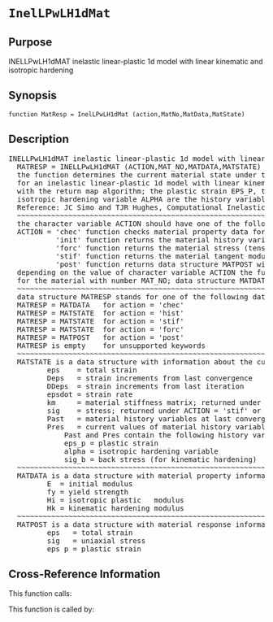 
<!-- <a name="_top"></a>
<div><a href="../../_index.md">Home</a> &gt;  <a href="#">latest</a> &gt; <a href="_index.md">Material_Library</a> &gt; InelLPwLH1dMat.m</div> -->

<!--<table width="100%"><tr><td align="left"><a href="../../_index.md"><img alt="<" border="0" src="../../left.png">&nbsp;Master index</a></td>
<td align="right"><a href="_index.md">Index for latest\Material_Library&nbsp;<img alt=">" border="0" src="../../right.png"></a></td></tr></table>-->
# `InelLPwLH1dMat`
<!-- <h1>InelLPwLH1dMat
</h1> -->

## <a name="_name"></a>Purpose

<!-- <h2 id="purpose"><a name="_name"></a>Purpose</h2> -->

INELLPwLH1dMAT inelastic linear-plastic 1d model with linear kinematic and isotropic hardening

<!-- <div class="box"><strong>INELLPwLH1dMAT inelastic linear-plastic 1d model with linear kinematic and isotropic hardening</strong></div> -->

## <a name="_synopsis"></a>Synopsis

`function MatResp = InelLPwLH1dMat (action,MatNo,MatData,MatState)` 
## <a name="_description"></a>Description

<pre class="comment">INELLPwLH1dMAT inelastic linear-plastic 1d model with linear kinematic and isotropic hardening
  MATRESP = INELLPwLH1dMAT (ACTION,MAT_NO,MATDATA,MATSTATE)
  the function determines the current material state under total strain EPSI
  for an inelastic linear-plastic 1d model with linear kinematic and isotropic hardening
  with the return map algorithm; the plastic strain EPS_P, the back stress SIG_B and the
  isotropic hardening variable ALPHA are the history variables of the model
  Reference: JC Simo and TJR Hughes, Computational Inelasticity, pp. 43-45
  ~~~~~~~~~~~~~~~~~~~~~~~~~~~~~~~~~~~~~~~~~~~~~~~~~~~~~~~~~~~~~~~~~~~~~~~~~~~~~~~~~~~~~~~~~
  the character variable ACTION should have one of the following values
  ACTION = 'chec' function checks material property data for omissions and returns default values in MATDATA
           'init' function returns the material history variables in MATSTATE
           'forc' function returns the material stress (tensor) in MATSTATE
           'stif' function returns the material tangent modulus and the stress (tensor) in MATSTATE
           'post' function returns data structure MATPOST with post-processing information
  depending on the value of character variable ACTION the function returns information in data structure MATRESP
  for the material with number MAT_NO; data structure MATDATA supplies the material property data
  ~~~~~~~~~~~~~~~~~~~~~~~~~~~~~~~~~~~~~~~~~~~~~~~~~~~~~~~~~~~~~~~~~~~~~~~~~~~~~~~~~~~~~~~~~
  data structure MATRESP stands for one of the following data objects depending on value of ACTION
  MATRESP = MATDATA   for action = 'chec'
  MATRESP = MATSTATE  for action = 'hist'
  MATRESP = MATSTATE  for action = 'stif'
  MATRESP = MATSTATE  for action = 'forc'
  MATRESP = MATPOST   for action = 'post'
  MATRESP is empty    for unsupported keywords
  ~~~~~~~~~~~~~~~~~~~~~~~~~~~~~~~~~~~~~~~~~~~~~~~~~~~~~~~~~~~~~~~~~~~~~~~~~~~~~~~~~~~~~~~~~
  MATSTATE is a data structure with information about the current material state in fields
         eps    = total strain
         Deps   = strain increments from last convergence
         DDeps  = strain increments from last iteration
         epsdot = strain rate
         km     = material stiffness matrix; returned under ACTION = 'stif'
         sig    = stress; returned under ACTION = 'stif' or 'forc'
         Past   = material history variables at last converged state
         Pres   = current values of material history variables
             Past and Pres contain the following history variable(s):
             eps_p = plastic strain
             alpha = isotropic hardening variable
             sig_b = back stress (for kinematic hardening)
  ~~~~~~~~~~~~~~~~~~~~~~~~~~~~~~~~~~~~~~~~~~~~~~~~~~~~~~~~~~~~~~~~~~~~~~~~~~~~~~~~~~~~~~~~~
  MATDATA is a data structure with material property information; it has the fields
         E  = initial modulus
         fy = yield strength
         Hi = isotropic plastic   modulus
         Hk = kinematic hardening modulus
  ~~~~~~~~~~~~~~~~~~~~~~~~~~~~~~~~~~~~~~~~~~~~~~~~~~~~~~~~~~~~~~~~~~~~~~~~~~~~~~~~~~~~~~~~~
  MATPOST is a data structure with material response information for post-processing in fields
         eps   = total strain
         sig   = uniaxial stress
         eps_p = plastic strain</pre>
<!-- <div class="fragment"><pre class="comment">INELLPwLH1dMAT inelastic linear-plastic 1d model with linear kinematic and isotropic hardening
  MATRESP = INELLPwLH1dMAT (ACTION,MAT_NO,MATDATA,MATSTATE)
  the function determines the current material state under total strain EPSI
  for an inelastic linear-plastic 1d model with linear kinematic and isotropic hardening
  with the return map algorithm; the plastic strain EPS_P, the back stress SIG_B and the
  isotropic hardening variable ALPHA are the history variables of the model
  Reference: JC Simo and TJR Hughes, Computational Inelasticity, pp. 43-45
  ~~~~~~~~~~~~~~~~~~~~~~~~~~~~~~~~~~~~~~~~~~~~~~~~~~~~~~~~~~~~~~~~~~~~~~~~~~~~~~~~~~~~~~~~~
  the character variable ACTION should have one of the following values
  ACTION = 'chec' function checks material property data for omissions and returns default values in MATDATA
           'init' function returns the material history variables in MATSTATE
           'forc' function returns the material stress (tensor) in MATSTATE
           'stif' function returns the material tangent modulus and the stress (tensor) in MATSTATE
           'post' function returns data structure MATPOST with post-processing information
  depending on the value of character variable ACTION the function returns information in data structure MATRESP
  for the material with number MAT_NO; data structure MATDATA supplies the material property data
  ~~~~~~~~~~~~~~~~~~~~~~~~~~~~~~~~~~~~~~~~~~~~~~~~~~~~~~~~~~~~~~~~~~~~~~~~~~~~~~~~~~~~~~~~~
  data structure MATRESP stands for one of the following data objects depending on value of ACTION
  MATRESP = MATDATA   for action = 'chec'
  MATRESP = MATSTATE  for action = 'hist'
  MATRESP = MATSTATE  for action = 'stif'
  MATRESP = MATSTATE  for action = 'forc'
  MATRESP = MATPOST   for action = 'post'
  MATRESP is empty    for unsupported keywords
  ~~~~~~~~~~~~~~~~~~~~~~~~~~~~~~~~~~~~~~~~~~~~~~~~~~~~~~~~~~~~~~~~~~~~~~~~~~~~~~~~~~~~~~~~~
  MATSTATE is a data structure with information about the current material state in fields
         eps    = total strain
         Deps   = strain increments from last convergence
         DDeps  = strain increments from last iteration
         epsdot = strain rate
         km     = material stiffness matrix; returned under ACTION = 'stif'
         sig    = stress; returned under ACTION = 'stif' or 'forc'
         Past   = material history variables at last converged state
         Pres   = current values of material history variables
             Past and Pres contain the following history variable(s):
             eps_p = plastic strain
             alpha = isotropic hardening variable
             sig_b = back stress (for kinematic hardening)
  ~~~~~~~~~~~~~~~~~~~~~~~~~~~~~~~~~~~~~~~~~~~~~~~~~~~~~~~~~~~~~~~~~~~~~~~~~~~~~~~~~~~~~~~~~
  MATDATA is a data structure with material property information; it has the fields
         E  = initial modulus
         fy = yield strength
         Hi = isotropic plastic   modulus
         Hk = kinematic hardening modulus
  ~~~~~~~~~~~~~~~~~~~~~~~~~~~~~~~~~~~~~~~~~~~~~~~~~~~~~~~~~~~~~~~~~~~~~~~~~~~~~~~~~~~~~~~~~
  MATPOST is a data structure with material response information for post-processing in fields
         eps   = total strain
         sig   = uniaxial stress
         eps_p = plastic strain</pre></div> -->

<!-- crossreference -->
## <a name="_cross"></a>Cross-Reference Information

This function calls:
<ul style="list-style-image:url(../../matlabicon.gif)">
</ul>
This function is called by:
<ul style="list-style-image:url(../../matlabicon.gif)">
</ul>
<!-- crossreference -->




<!-- <hr><address>Generated on Thu 28-Jan-2021 18:22:44 by <strong><a href="http://www.artefact.tk/software/matlab/m2html/" title="Matlab Documentation in HTML">m2html</a></strong> &copy; 2005</address> -->